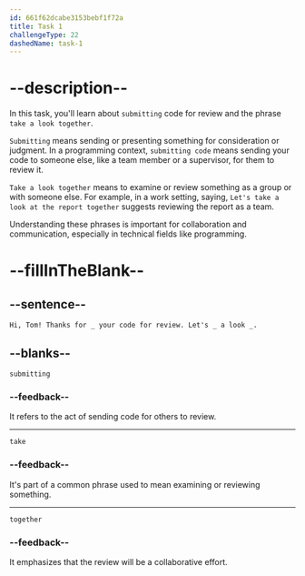 ```yaml
---
id: 661f62dcabe3153bebf1f72a
title: Task 1
challengeType: 22
dashedName: task-1
---
```


<!--
AUDIO REFERENCE:
Sarah: Hi, Tom! Thanks for submitting your code for review. Let's take a look together.
-->

# --description--

In this task, you'll learn about `submitting` code for review and the phrase `take a look together`.

`Submitting` means sending or presenting something for consideration or judgment. In a programming context, `submitting code` means sending your code to someone else, like a team member or a supervisor, for them to review it.

`Take a look together` means to examine or review something as a group or with someone else. For example, in a work setting, saying, `Let's take a look at the report together` suggests reviewing the report as a team.

Understanding these phrases is important for collaboration and communication, especially in technical fields like programming.

# --fillInTheBlank--

## --sentence--

`Hi, Tom! Thanks for _ your code for review. Let's _ a look _.`

## --blanks--

`submitting`

### --feedback--

It refers to the act of sending code for others to review.

---

`take`

### --feedback--

It's part of a common phrase used to mean examining or reviewing something.

---

`together`

### --feedback--

It emphasizes that the review will be a collaborative effort.
